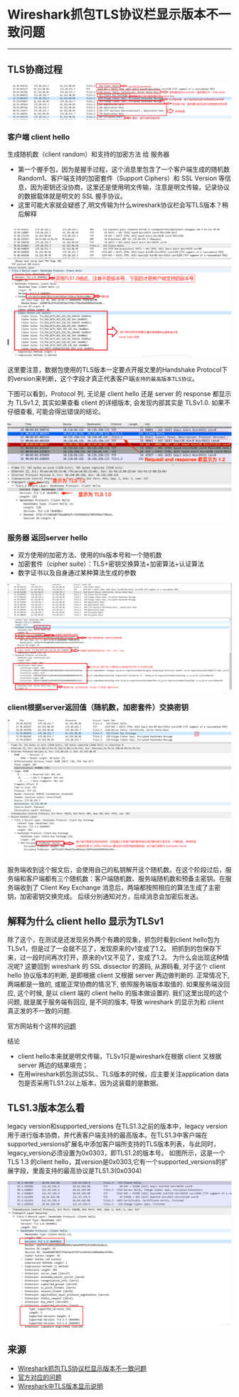 # Wireshark抓包TLS协议栏显示版本不一致问题

----

## TLS协商过程

![](../images/2022/11/20221116105835.png)

### 客户端 client hello

生成随机数（client random）和支持的加密方法 给 服务器
*	第一个握手包，因为是握手过程，这个消息里包含了一个客户端生成的随机数 Random1、客户端支持的加密套件（Support Ciphers）和 SSL Version 等信息，因为密钥还没协商，这里还是使用明文传输，注意是明文传输，记录协议的数据载体就是明文的 SSL 握手协议。
*	这里可能大家就会疑惑了,明文传输为什么wireshark协议栏会写TLS版本？稍后解释
	
![](../images/2022/11/20221116105924.png)

这里要注意，数据包使用的TLS版本一定要点开报文里的Handshake Protocol下的version来判断，这个字段才真正代表客户端`支持的最高版本TLS协议`。


下图可以看到，Protocol 列, 无论是 client hello 还是 server 的 response 都显示为 TLSv1.2, 其实如果查看 client 的详细版本, 会发现内部其实是 TLSv1.0. 如果不仔细查看, 可能会得出错误的结论。

![](../images/2022/11/20221116110512.png)

### 服务器 返回server hello

+	双方使用的加密方法、使用的tls版本号和一个随机数
+	加密套件（cipher suite）：TLS+密钥交换算法+加密算法+认证算法
+	数字证书以及自身通过某种算法生成的参数

![](../images/2022/11/20221116112836.png)

### client根据server返回值（随机数，加密套件）交换密钥

![](../images/2022/11/20221116112901.png)

服务端收到这个报文后，会使用自己的私钥解开这个随机数。在这个阶段过后，服务端和客户端都有三个随机数：客户端随机数、服务端随机数和预备主密钥。在服务端收到了 Client Key Exchange 消息后，两端都按照相应的算法生成了主密钥，加密密钥交换完成。
后续分别通知对方，后续消息会加密后发送。

## 解释为什么 client hello 显示为TLSv1

除了这个，在测试是还发现另外两个有趣的现象，抓包时看到client hello包为TLSv1，但是过了一会就不见了，发现原来的v1变成了1.2。
把抓到的包保存下来，过一段时间再次打开，原来的v1又不见了，变成了1.2。
为什么会出现这种情况呢? 这要回到 wireshark 的 SSL dissector 的源码, 从源码看, 对于这个 client hello 协议版本的判断, 是即根据 client 又根据 server 两边做判断的. 正常情况下, 两端都是一致的, 或能正常协商的情况下, 依照服务端版本取值的. 如果服务端没回应, 这个时候, 是以 client 端的 client hello 的版本做设置的. 我们这里出现的这个问题, 就是属于服务端有回应, 是不同的版本, 导致 wireshark 的显示为和 client 真正发的不一致的问题.

官方网站有个这样的[问题](https://www.wireshark.org/lists/wireshark-users/201701/msg00004.html)

结论

+	client hello本来就是明文传输，TLSv1只是wireshark在根据 client 又根据 server 两边的结果填充；
+	在用wireshark抓包测试SSL、TLS版本的时候，应主要关注application data包是否采用TLS1.2以上版本，因为这装载的是数据。

## TLS1.3版本怎么看

legacy version和supported_versions
在TLS1.3之前的版本中，legacy version用于进行版本协商，并代表客户端支持的最高版本。在TLS1.3中客户端在supported_versions扩展名中添加客户端所支持的TLS版本列表，与此同时，legacy_version必须设置为0x0303，即TLS1.2的版本号。
如图所示，这是一个TLS 1.3 的client hello，其version是0x0303,它有一个supported_versions的扩展字段，里面支持的最高协议是TLS1.3(0x0304)

![](../images/2022/11/20221116113034.png)


## 来源

+	[Wireshark抓包TLS协议栏显示版本不一致问题](https://blog.csdn.net/weixin_43487849/article/details/125500564)
+	[官方对应的问题](https://www.wireshark.org/lists/wireshark-users/201701/msg00004.html)
+	[Wireshark中TLS版本显示说明](https://blog.csdn.net/s2603898260/article/details/122633956)
